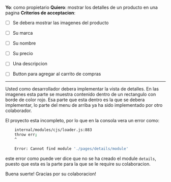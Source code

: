 **Yo**: como propietario
**Quiero**: mostrar los detalles de un producto en una pagina
**Criterios de acceptacion**:

- [ ] Se debera mostrar las imagenes del producto

- [ ] Su marca

- [ ] Su nombre

- [ ] Su precio

- [ ] Una descripcion

- [ ] Button para agregar al carrito de compras

---

Usted como desarrollador debera implementar la vista de detalles.
En las imagenes esta parte se muestra contenido dentro de un rectangulo
con borde de color rojo. Esa parte que esta dentro es la que se debera
implementar, lo parte del menu de arriba ya ha sido implementado por
otro colaborador.

El proyecto esta incompleto, por lo que en la consola vera un error como:

```bash
    internal/modules/cjs/loader.js:883
    throw err;
    ^

    Error: Cannot find module './pages/details/module'
```

este error como puede ver dice que no se ha creado el module `details`, puesto
que esta es la parte para la que se le require su colaboracion.

Buena suerte!
Gracias por su colaboracion!
